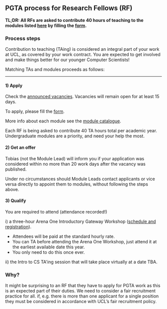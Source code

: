 ## PGTA process for Research Fellows (RF)

**TL;DR: All RFs are asked to contribute 40 hours of teaching to the modules listed [here](https://tinyurl.com/mm69m93w)
by filling the [form](https://forms.gle/DAMEZXiiwoX3nsJn9).**

### Process steps

Contribution to teaching (TAing) is considered an integral part of your work at UCL, as covered by your work contract.
You are expected to get involved and make things better for our younger Computer Scientists!

Matching TAs and modules proceeds as follows:

------

#### 1) Apply

Check the [announced vacancies](https://tinyurl.com/mm69m93w).
Vacancies will remain open for at least 15 days.

To apply, please fill the [form](https://forms.gle/DAMEZXiiwoX3nsJn9).

More info about each module see the [module catalogue](https://www.ucl.ac.uk/module-catalogue/).

Each RF is being asked to contribute 40 TA hours total per academic year.
Undergraduate modules are a priority, and need your help the most.

#### 2) Get an offer

Tobias (not the Module Lead) will inform you if your application was considered within no more than 20 work days after the vacancy was published.

Under no circumstances should Module Leads contact applicants or vice versa directly to appoint them to modules, without following the steps above.

#### 3) Qualify

You are required to attend (attendance recorded!)

i) a three-hour Arena One Introductory Gateway Workshop ([schedule and registration](http://www.ucl.ac.uk/arena/one)).
- Attendees will be paid at the standard hourly rate.
- You can TA before attending the Arena One Workshop, just attend it at the earliest available date this year.
- You only need to do this once ever.

ii) the Intro to CS TA'ing session that will take place virtually at a date TBA.

### Why?

It might be surprising to an RF that they have to apply for PGTA work as this is an expected part of their duties.
We need to consider a fair recruitment practice for all. if, e.g. there is more than one applicant for a single position they must be considered in accordance with UCL’s fair recruitment policy.
